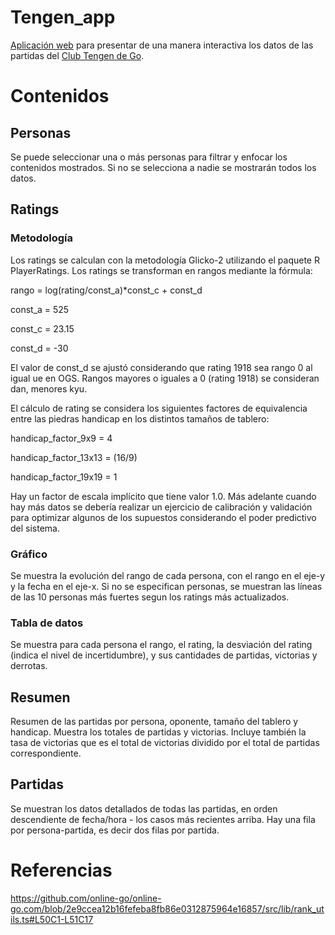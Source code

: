 # Tengen_app

[Aplicación web](https://clubtengen.shinyapps.io/tengen_app/) para presentar de una manera interactiva los datos de las partidas del [Club Tengen de Go](https://online-go.com/group/615).  

# Contenidos

## Personas

Se puede seleccionar una o más personas para filtrar y enfocar los contenidos mostrados. Si no se selecciona a nadie se mostrarán todos los datos.  

## Ratings

### Metodología 

Los ratings se calculan con la metodología Glicko-2 utilizando el paquete R  PlayerRatings. Los ratings se transforman en rangos mediante la fórmula: 

rango = log(rating/const_a)*const_c + const_d


const_a = 525

const_c = 23.15

const_d = -30


El valor de const_d se ajustó considerando que rating 1918 sea rango 0 al igual ue en OGS. Rangos mayores o iguales a 0 (rating 1918) se consideran dan, menores kyu.

El cálculo de rating se considera los siguientes factores de equivalencia entre las piedras handicap en los distintos tamaños de tablero: 


handicap_factor_9x9 = 4

handicap_factor_13x13 = (16/9)

handicap_factor_19x19 = 1



Hay un factor de escala implícito que tiene valor 1.0. Más adelante cuando hay más datos se debería realizar un ejercicio de calibración y validación para optimizar algunos de los supuestos considerando el poder predictivo del sistema. 

### Gráfico

Se muestra la evolución del rango de cada persona, con el rango en el eje-y y la fecha en el eje-x. Si no se especifican personas, se muestran las líneas de las 10 personas más fuertes segun los ratings más actualizados. 

### Tabla de datos

Se muestra para cada persona el rango,  el rating, la desviación del rating (indica el nivel de incertidumbre), y sus cantidades de partidas, victorias y derrotas. 

## Resumen

Resumen de las partidas por persona, oponente, tamaño del tablero y handicap. Muestra los totales de partidas y victorias. Incluye también la tasa de victorias que es el total de victorias dividido por el total de partidas correspondiente.  

## Partidas

Se muestran los datos detallados de todas las partidas, en orden descendiente de fecha/hora - los casos más recientes arriba. Hay una fila por persona-partida, es decir dos filas por partida. 

# Referencias
 https://github.com/online-go/online-go.com/blob/2e9ccea12b16fefeba8fb86e0312875964e16857/src/lib/rank_utils.ts#L50C1-L51C17






